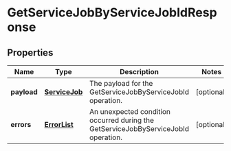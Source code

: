 
# GetServiceJobByServiceJobIdResponse

## Properties
Name | Type | Description | Notes
------------ | ------------- | ------------- | -------------
**payload** | [**ServiceJob**](ServiceJob.md) | The payload for the GetServiceJobByServiceJobId operation. |  [optional]
**errors** | [**ErrorList**](ErrorList.md) | An unexpected condition occurred during the GetServiceJobByServiceJobId operation. |  [optional]



